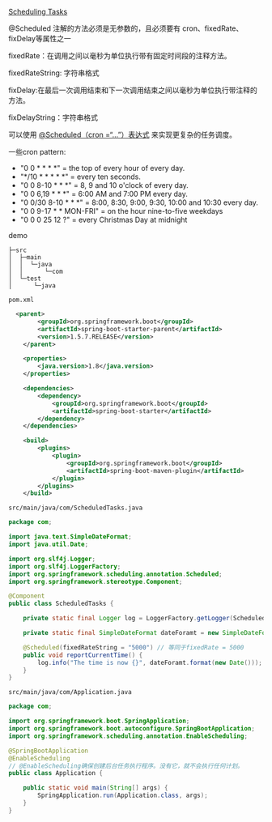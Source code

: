 [Scheduling Tasks](https://spring.io/guides/gs/scheduling-tasks/)

@Scheduled 注解的方法必须是无参数的，且必须要有 cron、fixedRate、fixDelay等属性之一

fixedRate：在调用之间以毫秒为单位执行带有固定时间段的注释方法。

fixedRateString: 字符串格式

fixDelay:在最后一次调用结束和下一次调用结束之间以毫秒为单位执行带注释的方法。

fixDelayString：字符串格式

可以使用 [@Scheduled（cron =“...”）表达式](https://docs.spring.io/spring/docs/current/javadoc-api/org/springframework/scheduling/support/CronSequenceGenerator.html) 来实现更复杂的任务调度。

一些cron pattern:

- "0 0 * * * *" = the top of every hour of every day.
- "*/10 * * * * *" = every ten seconds.
- "0 0 8-10 * * *" = 8, 9 and 10 o'clock of every day.
- "0 0 6,19 * * *" = 6:00 AM and 7:00 PM every day.
- "0 0/30 8-10 * * *" = 8:00, 8:30, 9:00, 9:30, 10:00 and 10:30 every day.
- "0 0 9-17 * * MON-FRI" = on the hour nine-to-five weekdays
- "0 0 0 25 12 ?" = every Christmas Day at midnight

demo

```
├─src
│  ├─main
│  │  └─java
│  │      └─com
│  └─test
│      └─java
```

`pom.xml`

```xml
  <parent>
        <groupId>org.springframework.boot</groupId>
        <artifactId>spring-boot-starter-parent</artifactId>
        <version>1.5.7.RELEASE</version>
    </parent>

    <properties>
        <java.version>1.8</java.version>
    </properties>

    <dependencies>
        <dependency>
            <groupId>org.springframework.boot</groupId>
            <artifactId>spring-boot-starter</artifactId>
        </dependency>
    </dependencies>

    <build>
        <plugins>
            <plugin>
                <groupId>org.springframework.boot</groupId>
                <artifactId>spring-boot-maven-plugin</artifactId>
            </plugin>
        </plugins>
    </build>
```

`src/main/java/com/ScheduledTasks.java`

```java
package com;

import java.text.SimpleDateFormat;
import java.util.Date;

import org.slf4j.Logger;
import org.slf4j.LoggerFactory;
import org.springframework.scheduling.annotation.Scheduled;
import org.springframework.stereotype.Component;

@Component
public class ScheduledTasks {

	private static final Logger log = LoggerFactory.getLogger(ScheduledTasks.class);

	private static final SimpleDateFormat dateForamt = new SimpleDateFormat("HH:mm:ss");

	@Scheduled(fixedRateString = "5000") // 等同于fixedRate = 5000
	public void reportCurrentTime() {
		log.info("The time is now {}", dateForamt.format(new Date()));
	}
}

```

`src/main/java/com/Application.java`

```java
package com;

import org.springframework.boot.SpringApplication;
import org.springframework.boot.autoconfigure.SpringBootApplication;
import org.springframework.scheduling.annotation.EnableScheduling;

@SpringBootApplication
@EnableScheduling
// @EnableScheduling确保创建后台任务执行程序。没有它，就不会执行任何计划。
public class Application {

	public static void main(String[] args) {
		SpringApplication.run(Application.class, args);
	}
}

```

